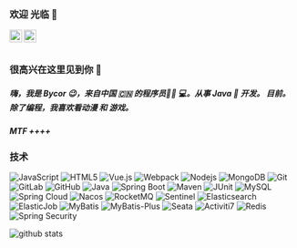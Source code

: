 ### 欢迎 光临 🌈

<a href="https://x.com/bai3396053528">
  <img align="left" alt="Twitter" width="22px" src="https://cdn.jsdelivr.net/npm/simple-icons@3.10.0/icons/twitter.svg" />
</a>

<a href="https://steamcommunity.com/profiles/76561198836899737/">
  <img align="left" alt="Steam" width="22px" src="https://cdn.jsdelivr.net/npm/simple-icons@3.10.0/icons/steam.svg" />
</a>
<br>
<br>

### 很高兴在这里见到你 🌱 

##### 嗨，我是 Bycor 😉，来自中国 🇨🇳 的程序员👨🏻 💻。从事 Java 🐍 开发。 目前。除了编程，我喜欢看动漫 和 游戏。
##### MTF ++++

### 技术

![JavaScript](https://img.shields.io/badge/-JavaScript-black?style=flat-square&logo=javascript)
![HTML5](https://img.shields.io/badge/-HTML5-E34F26?style=flat-square&logo=html5&logoColor=white)
![Vue.js](https://img.shields.io/badge/-Vuejs-4FC08D?style=flat-square&logo=vue.js&logoColor=white)
![Webpack](https://img.shields.io/badge/-Webpack-8DD6F9?style=flat-square&logo=Webpack&logoColor=gray)
![Nodejs](https://img.shields.io/badge/-Nodejs-339933?style=flat-square&logo=Node.js&logoColor=white)
![MongoDB](https://img.shields.io/badge/-MongoDB-47A248?style=flat-square&logo=mongodb&logoColor=white)
![Git](https://img.shields.io/badge/-Git-F05032?style=flat-square&logo=git&logoColor=white)
![GitLab](https://img.shields.io/badge/-GitLab-FCA121?style=flat-square&logo=gitlab)
![GitHub](https://img.shields.io/badge/-GitHub-181717?style=flat-square&logo=github)
![Java](https://img.shields.io/badge/Java-ED8B00?style=flat-square&logo=java&logoColor=white)
![Spring Boot](https://img.shields.io/badge/Spring%20Boot-6DB33F?style=flat-square&logo=spring-boot&logoColor=white)
![Maven](https://img.shields.io/badge/Maven-C71A36?style=flat-square&logo=apache-maven&logoColor=white)
![JUnit](https://img.shields.io/badge/JUnit-25A162?style=flat-square&logo=junit5&logoColor=white)
![MySQL](https://img.shields.io/badge/MySQL-4479A1?style=flat-square&logo=mysql&logoColor=white)
![Spring Cloud](https://img.shields.io/badge/Spring%20Cloud-6DB33F?style=flat-square&logo=spring&logoColor=white)
![Nacos](https://img.shields.io/badge/Nacos-4285F4?style=flat-square&logo=alibabacloud&logoColor=white)
![RocketMQ](https://img.shields.io/badge/RocketMQ-D77310?style=flat-square&logo=apache-rocketmq&logoColor=white)
![Sentinel](https://img.shields.io/badge/Sentinel-4CAF50?style=flat-square&logo=sentinel&logoColor=white)
![Elasticsearch](https://img.shields.io/badge/Elasticsearch-005571?style=flat-square&logo=elasticsearch&logoColor=white)
![ElasticJob](https://img.shields.io/badge/ElasticJob-0077B5?style=flat-square&logo=elastic&logoColor=white)
![MyBatis](https://img.shields.io/badge/MyBatis-4479A1?style=flat-square&logo=mybatis&logoColor=white)
![MyBatis-Plus](https://img.shields.io/badge/MyBatis%20Plus-2F74C0?style=flat-square&logo=mybatis&logoColor=white)
![Seata](https://img.shields.io/badge/Seata-009688?style=flat-square&logo=apache&logoColor=white)
![Activiti7](https://img.shields.io/badge/Activiti7-23BEB1?style=flat-square&logo=activiti&logoColor=white)
![Redis](https://img.shields.io/badge/Redis-DC382D?style=flat-square&logo=redis&logoColor=white)
![Spring Security](https://img.shields.io/badge/Spring%20Security-6DB33F?style=flat-square&logo=spring-security&logoColor=white)






![github stats](https://github-readme-stats.vercel.app/api?username=Bycor&show_icons=true)

